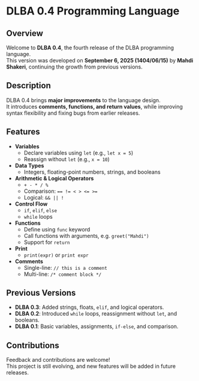 # DLBA 0.4 Programming Language

## Overview

Welcome to **DLBA 0.4**, the fourth release of the DLBA programming language.  
This version was developed on **September 6, 2025 (1404/06/15)** by **Mahdi Shakeri**, continuing the growth from previous versions.

## Description

DLBA 0.4 brings **major improvements** to the language design.  
It introduces **comments, functions, and return values**, while improving syntax flexibility and fixing bugs from earlier releases.

## Features

- **Variables**
  - Declare variables using `let` (e.g., `let x = 5`)  
  - Reassign without `let` (e.g., `x = 10`)
- **Data Types**
  - Integers, floating-point numbers, strings, and booleans
- **Arithmetic & Logical Operators**
  - `+ - * / %`
  - Comparison: `== != < > <= >=`
  - Logical: `&& || !`
- **Control Flow**
  - `if`, `elif`, `else`
  - `while` loops
- **Functions**
  - Define using `func` keyword  
  - Call functions with arguments, e.g. `greet("Mahdi")`
  - Support for `return`
- **Print**
  - `print(expr)` or `print expr`
- **Comments**
  - Single-line: `// this is a comment`
  - Multi-line: `/* comment block */`

## Previous Versions

- **DLBA 0.3**: Added strings, floats, `elif`, and logical operators.  
- **DLBA 0.2**: Introduced `while` loops, reassignment without `let`, and booleans.  
- **DLBA 0.1**: Basic variables, assignments, `if-else`, and comparison.

## Contributions

Feedback and contributions are welcome!  
This project is still evolving, and new features will be added in future releases.
